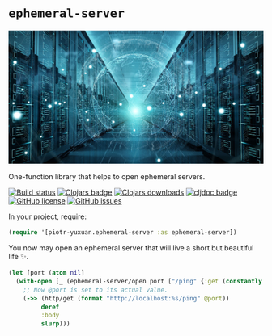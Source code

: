 # `ephemeral-server`

![](./doc/ephemeral-server.jpg)

One-function library that helps to open ephemeral servers.

[![Build status](https://img.shields.io/github/workflow/status/piotr-yuxuan/ephemeral-server/Walter%20CD)](https://github.com/piotr-yuxuan/ephemeral-server/actions/workflows/walter-cd.yml)
[![Clojars badge](https://img.shields.io/clojars/v/piotr-yuxuan/ephemeral-server.svg)](https://clojars.org/piotr-yuxuan/ephemeral-server)
[![Clojars downloads](https://img.shields.io/clojars/dt/piotr-yuxuan/ephemeral-server)](https://clojars.org/piotr-yuxuan/ephemeral-server)
[![cljdoc badge](https://cljdoc.org/badge/piotr-yuxuan/ephemeral-server)](https://cljdoc.org/d/piotr-yuxuan/ephemeral-server/CURRENT)
[![GitHub license](https://img.shields.io/github/license/piotr-yuxuan/ephemeral-server)](https://github.com/piotr-yuxuan/ephemeral-server/blob/main/LICENSE)
[![GitHub issues](https://img.shields.io/github/issues/piotr-yuxuan/ephemeral-server)](https://github.com/piotr-yuxuan/ephemeral-server/issues)

In your project, require:

``` clojure
(require '[piotr-yuxuan.ephemeral-server :as ephemeral-server])
```

You now may open an ephemeral server that will live a short but
beautiful life ✨.

``` clojure
(let [port (atom nil]
  (with-open [_ (ephemeral-server/open port ["/ping" {:get (constantly {:body "expected"})}])]
    ;; Now @port is set to its actual value.
    (->> (http/get (format "http://localhost:%s/ping" @port))
         deref
         :body
         slurp)))
```
